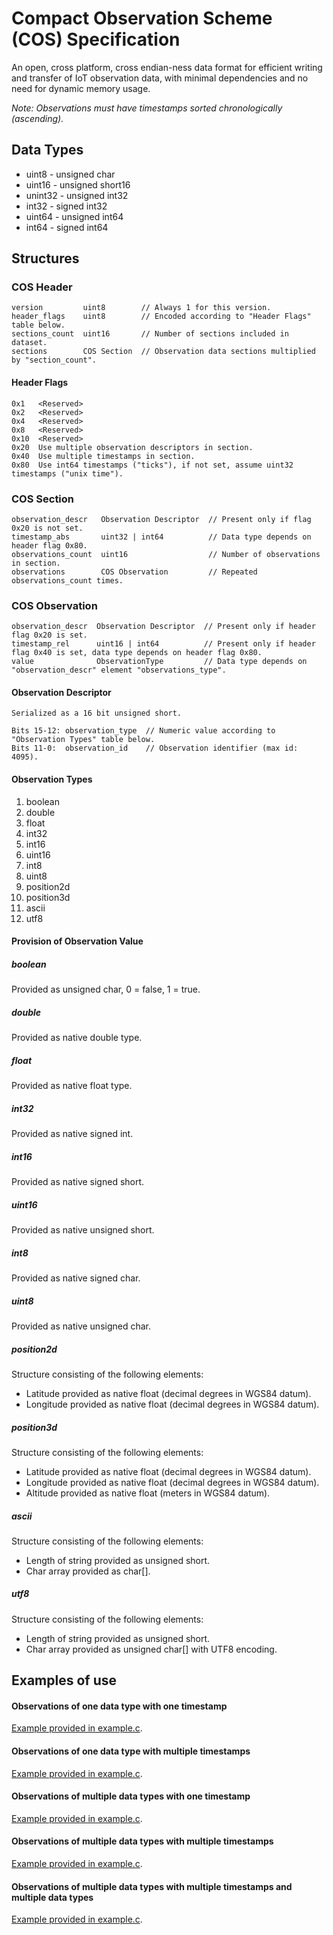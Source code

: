 # Compact Observation Scheme (COS) Specification

An open, cross platform, cross endian-ness data format for efficient writing and transfer of IoT observation data, with minimal dependencies and no need for dynamic memory usage.

_Note: Observations must have timestamps sorted chronologically (ascending)._

## Data Types
- uint8   - unsigned char
- uint16  - unsigned short16
- unint32 - unsigned int32
- int32   - signed int32
- uint64  - unsigned int64
- int64   - signed int64


## Structures

### COS Header
```
version         uint8        // Always 1 for this version.
header_flags    uint8        // Encoded according to "Header Flags" table below.
sections_count  uint16       // Number of sections included in dataset.
sections        COS Section  // Observation data sections multiplied by "section_count".
```

#### Header Flags
```
0x1   <Reserved>
0x2   <Reserved>
0x4   <Reserved>
0x8   <Reserved>
0x10  <Reserved>
0x20  Use multiple observation descriptors in section.
0x40  Use multiple timestamps in section.
0x80  Use int64 timestamps ("ticks"), if not set, assume uint32 timestamps ("unix time").
```

### COS Section
```
observation_descr   Observation Descriptor  // Present only if flag 0x20 is not set.
timestamp_abs       uint32 | int64          // Data type depends on header flag 0x80.
observations_count  uint16                  // Number of observations in section.
observations        COS Observation         // Repeated observations_count times.
```
### COS Observation
```
observation_descr  Observation Descriptor  // Present only if header flag 0x20 is set.
timestamp_rel      uint16 | int64          // Present only if header flag 0x40 is set, data type depends on header flag 0x80.
value              ObservationType         // Data type depends on "observation_descr" element "observations_type".
```

#### Observation Descriptor
```
Serialized as a 16 bit unsigned short.

Bits 15-12: observation_type  // Numeric value according to "Observation Types" table below.
Bits 11-0:  observation_id    // Observation identifier (max id: 4095).
```

#### Observation Types
1.  boolean
2.  double
3.  float
4.  int32
5.  int16
6.  uint16
7.  int8
8.  uint8
9.  position2d
10. position3d
11. ascii
12. utf8

#### Provision of Observation Value

##### boolean
Provided as unsigned char, 0 = false, 1 = true.

##### double
Provided as native double type.

##### float
Provided as native float type.

##### int32
Provided as native signed int.

##### int16
Provided as native signed short.

##### uint16
Provided as native unsigned short.

##### int8
Provided as native signed char.

##### uint8
Provided as native unsigned char.

##### position2d
Structure consisting of the following elements:
- Latitude provided as native float (decimal degrees in WGS84 datum).
- Longitude provided as native float (decimal degrees in WGS84 datum).

##### position3d
Structure consisting of the following elements:
- Latitude provided as native float (decimal degrees in WGS84 datum).
- Longitude provided as native float (decimal degrees in WGS84 datum).
- Altitude provided as native float (meters in WGS84 datum).

##### ascii
Structure consisting of the following elements:
- Length of string provided as unsigned short.
- Char array provided as char[].

##### utf8
Structure consisting of the following elements:
- Length of string provided as unsigned short.
- Char array provided as unsigned char[] with UTF8 encoding.

## Examples of use

#### Observations of one data type with one timestamp
[Example provided in example.c](examples/examples.c).

#### Observations of one data type with multiple timestamps
[Example provided in example.c](examples/examples.c).

#### Observations of multiple data types with one timestamp
[Example provided in example.c](examples/examples.c).

#### Observations of multiple data types with multiple timestamps
[Example provided in example.c](examples/examples.c).

#### Observations of multiple data types with multiple timestamps and multiple data types
[Example provided in example.c](examples/examples.c).
